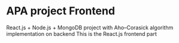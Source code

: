 # APA project Frontend
React.js + Node.js + MongoDB project with  Aho–Corasick algorithm implementation on backend
This is the React.js frontend part
